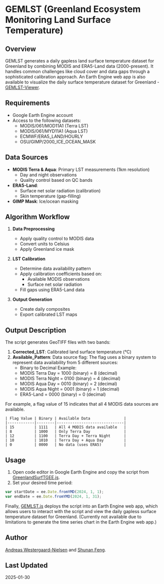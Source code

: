 # GEMLST (Greenland Ecosystem Monitoring Land Surface Temperature)

## Overview
GEMLST generates a daily gapless land surface temperature dataset for Greenland by combining MODIS and ERA5-Land data (2000-present). It handles common challenges like cloud cover and data gaps through a sophisticated calibration approach.
An Earth Engine web app is also available to visualize the daily surface temperature dataset for Greenland - [GEMLST-Viewer](https://ku-gem.projects.earthengine.app/view/gemlst-viewer).

## Requirements
- Google Earth Engine account
- Access to the following datasets:
  - MODIS/061/MOD11A1 (Terra LST)
  - MODIS/061/MYD11A1 (Aqua LST) 
  - ECMWF/ERA5_LAND/HOURLY
  - OSU/GIMP/2000_ICE_OCEAN_MASK

## Data Sources
- **MODIS Terra & Aqua**: Primary LST measurements (1km resolution)
  - Day and night observations
  - Quality control based on QC bands
- **ERA5-Land**: 
  - Surface net solar radiation (calibration)
  - Skin temperature (gap-filling)
- **GIMP Mask**: Ice/ocean masking

## Algorithm Workflow
1. **Data Preprocessing**
   - Apply quality control to MODIS data
   - Convert units to Celsius
   - Apply Greenland ice mask

2. **LST Calibration**
   - Determine data availability pattern
   - Apply calibration coefficients based on:
     - Available MODIS observations
     - Surface net solar radiation
   - Fill gaps using ERA5-Land data

3. **Output Generation**
   - Create daily composites
   - Export calibrated LST maps

## Output Description
The script generates GeoTIFF files with two bands:
1. **Corrected_LST**: Calibrated land surface temperature (°C)
2. **Available_Pattern**: Data source flag:
 The flag uses a binary system to represent data availability from 5 different sources:
    - Binary to Decimal Example:
    - MODIS Terra Day   = 1000 (binary) = 8 (decimal)
    - MODIS Terra Night = 0100 (binary) = 4 (decimal) 
    - MODIS Aqua Day    = 0010 (binary) = 2 (decimal)
    - MODIS Aqua Night  = 0001 (binary) = 1 (decimal)
    - ERA5-Land         = 0000 (binary) = 0 (decimal)
    
For example, a flag value of 15 indicates that all 4 MODIS data sources are available.

    | Flag Value | Binary | Available Data               |
    |------------|--------|------------------------------|
    | 15         | 1111   | All 4 MODIS data available   |
    | 8          | 1000   | Only Terra Day               |
    | 12         | 1100   | Terra Day + Terra Night      |
    | 10         | 1010   | Terra Day + Aqua Day         |
    | 0          | 0000   | No data (uses ERA5)          |

## Usage
1. Open code editor in Google Earth Engine and copy the script from [GreenlandSurfTGEE.js](GreenlandSurfTGEE.js).
2. Set your desired time period:
```javascript
var startDate = ee.Date.fromYMD(2024, 1, 1);
var endDate = ee.Date.fromYMD(2024, 1, 31);
```

Finally, [GEMLST.js](GEMLST.js) deploys the script into an Earth Engine web app, which allows users to interact with the script and view the daily gapless surface temperature dataset for Greenland.
(Currently not available due to limitations to generate the time series chart in the Earth Engine web app.)
## Author
[Andreas Westergaard-Nielsen](mailto:awn@ign.ku.dk) and [Shunan Feng](mailto:shf@ign.ku.dk).

## Last Updated
2025-01-30